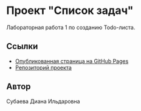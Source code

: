 # Проект "Список задач"

Лабораторная работа 1 по созданию Todo-листа.

## Ссылки

- [Опубликованная страница на GitHub Pages](https://dianasubaeva.github.io/Todolist/)
- [Репозиторий проекта](https://github.com/DianaSubaeva/todo-list)

## Автор

Субаева Диана Ильдаровна
